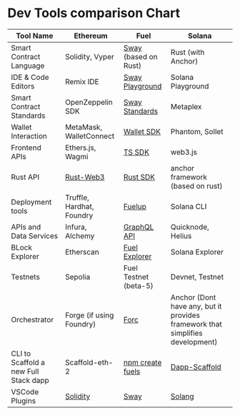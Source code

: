 # Dev Tools comparison Chart

| Tool Name   | Ethereum   | Fuel   | Solana      |
| ----------- | ---------- | ------ | ----------- |
| Smart Contract Language   | Solidity, Vyper       |  [Sway](https://docs.fuel.network/docs/sway/#the-sway-programming-language) (based on Rust)    |   Rust (with Anchor)    |
| IDE & Code Editors | Remix IDE | [Sway Playground](https://www.sway-playground.org/) | Solana Playground |
| Smart Contract Standards | OpenZeppelin SDK | [Sway Standards](https://github.com/FuelLabs/sway-standards) | Metaplex |
|  Wallet Interaction | MetaMask, WalletConnect | [Wallet SDK](https://docs.fuel.network/docs/wallet/install/) | Phantom, Sollet |
| Frontend  APIs      | Ethers.js, Wagmi     | [TS SDK](https://docs.fuel.network/docs/fuels-ts/)    | web3.js |
| Rust API   | [Rust-Web3](https://github.com/tomusdrw/rust-web3)   |  [Rust SDK](https://docs.fuel.network/docs/fuels-rs/) | anchor framework (based on rust)   |
| Deployment tools | Truffle, Hardhat, Foundry | [Fuelup](https://docs.fuel.network/docs/intro/glossary/#fuelup) | Solana CLI |
| APIs and Data Services | Infura, Alchemy | [GraphQL API](https://docs.fuel.network/docs/graphql/overview/)  | Quicknode, Helius |
| BLock Explorer | Etherscan | [Fuel Explorer](https://app.fuel.network/) | Solana Explorer |
| Testnets | Sepolia | Fuel Testnet (beta-5) | Devnet, Testnet |
| Orchestrator | Forge (if using Foundry) | [Forc](https://docs.fuel.network/docs/forc/#forc-reference) | Anchor (Dont have any, but it provides framework that simplifies development) |
| CLI to Scaffold a new Full Stack dapp | Scaffold-eth-2 | [npm create fuels](https://www.npmjs.com/package/create-fuels) | [Dapp-Scaffold](https://github.com/solana-labs/dapp-scaffold) |
| VSCode Plugins | [Solidity](https://marketplace.visualstudio.com/items?itemName=JuanBlanco.solidity) | [Sway](https://marketplace.visualstudio.com/items?itemName=FuelLabs.sway-vscode-plugin) | [Solang](https://marketplace.visualstudio.com/items?itemName=solang.solang) |
